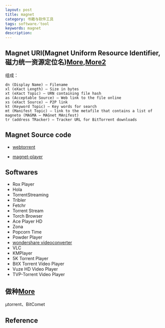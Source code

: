 ```yaml
---
layout: post
title: magnet
category: 书籍与软件工具
tags: software／tool
keywords: magnet
description: 
---
```



## Magnet URI(Magnet Uniform Resource Identifier, 磁力统一资源定位名)[More](http://www.freeoa.net/scheme/manual/magnet_1233.html),[More2](https://en.wikipedia.org/wiki/Magnet_URI_scheme)

组成：
```
dn (Display Name) – Filename
xl (eXact Length) – Size in bytes
xt (eXact Topic) – URN containing file hash
as (Acceptable Source) – Web link to the file online
xs (eXact Source) – P2P link
kt (Keyword Topic) – Key words for search
mt (Manifest Topic) – link to the metafile that contains a list of magneto (MAGMA – MAGnet MAnifest)
tr (address TRacker) – Tracker URL for BitTorrent downloads
```

## Magnet Source code

* [webtorrent](https://github.com/webtorrent/webtorrent)

* [magnet-player](https://github.com/ferrolho/magnet-player/)

## Softwares

* Rox Player
* Hola
* TorrentStreaming
* Tribler
* Fetchr
* Torrent Stream
* Torch Browser
* Ace Player HD
* Zona
* Popcorn Time
* Powder Player
* [wondershare videoconverter](https://videoconverter.wondershare.com/)
* VLC
* KMPlayer
* 5K Torrent Player
* BitX Torrent Video Player
* Vuze HD Video Player
* TVP-Torrent Video Player


## 做种[More](https://en.wikipedia.org/wiki/Magnet_URI_scheme)

μtorrent、BitComet

## Reference

